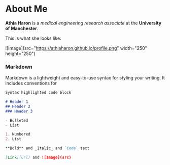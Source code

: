 # About Me

**Athia Haron** is a _medical engineering research associate_ at the **University of Manchester**.

This is what she looks like:

![Image](src="https://athiaharon.github.io/profile.png" width="250" height="250")

### Markdown

Markdown is a lightweight and easy-to-use syntax for styling your writing. It includes conventions for

```markdown
Syntax highlighted code block

# Header 1
## Header 2
### Header 3

- Bulleted
- List

1. Numbered
2. List

**Bold** and _Italic_ and `Code` text

[Link](url) and ![Image](src)
```

